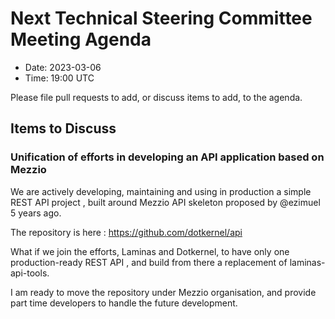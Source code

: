 # Next Technical Steering Committee Meeting Agenda

- Date: 2023-03-06
- Time: 19:00 UTC

Please file pull requests to add, or discuss items to add, to the agenda.

## Items to Discuss

### Unification of efforts in developing an API application based on Mezzio

We are actively developing, maintaining and using in production a simple REST API project , built around Mezzio API skeleton proposed by 
@ezimuel 5 years ago. 

The repository is here : https://github.com/dotkernel/api


What if we join the efforts,  Laminas and Dotkernel, to have only one production-ready REST API , and build from there a replacement of 
laminas-api-tools.

I am ready to move the repository under Mezzio organisation, and provide part time developers to handle the future development. 
